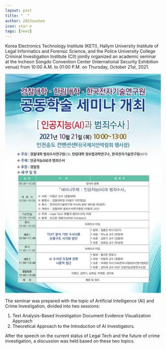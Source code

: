 ```yaml
---
layout: post
title: "  "
author: 2023seohee
icon: star-o
tags: [news]
---
```



Korea Electronics Technology Institute (KETI), Hallym University Institute of Legal Informatics and Forensic Science, and the Police University College Criminal Investigation Institute (CII) jointly organized an academic seminar at the Incheon Songdo Convention Center (International Security Exhibition venue) from 10:00 A.M. to 01:00 P.M. on Thursday, October 21st, 2021.

![dateset1](/img/news/seminar1021.jpg)
 
The seminar was prepared with the topic of Artificial Intelligence (AI) and Crime Investigation, divided into two sessions: 

1. Text Analysis-Based Investigation Document Evidence Visualization Approach
2. Theoretical Approach to the Introduction of AI Investigators.

After the speech on the current status of Legal Tech and the future of crime investigation, a discussion was held based on these two topics.